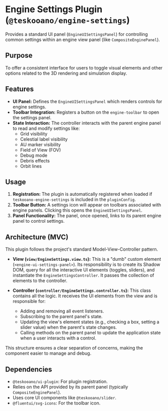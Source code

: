 # Engine Settings Plugin (`@teskooano/engine-settings`)

Provides a standard UI panel (`EngineUISettingsPanel`) for controlling common settings within an engine view panel (like `CompositeEnginePanel`).

## Purpose

To offer a consistent interface for users to toggle visual elements and other options related to the 3D rendering and simulation display.

## Features

- **UI Panel:** Defines the `EngineUISettingsPanel` which renders controls for engine settings.
- **Toolbar Integration:** Registers a button on the `engine-toolbar` to open the settings panel.
- **State Interaction:** The controller interacts with the parent engine panel to read and modify settings like:
  - Grid visibility
  - Celestial label visibility
  - AU marker visibility
  - Field of View (FOV)
  - Debug mode
  - Debris effects
  - Orbit lines

## Usage

1.  **Registration:** The plugin is automatically registered when loaded if `teskooano-engine-settings` is included in the `pluginConfig`.
2.  **Toolbar Button:** A settings icon will appear on toolbars associated with engine panels. Clicking this opens the `EngineUISettingsPanel`.
3.  **Panel Functionality:** The panel, once opened, links to its parent engine panel to control settings.

## Architecture (MVC)

This plugin follows the project's standard Model-View-Controller pattern.

- **View (`view/EngineSettings.view.ts`):** This is a "dumb" custom element (`<engine-ui-settings-panel>`). Its responsibility is to create its Shadow DOM, query for all the interactive UI elements (toggles, sliders), and instantiate the `EngineSettingsController`. It passes the collection of elements to the controller.

- **Controller (`controller/EngineSettings.controller.ts`):** This class contains all the logic. It receives the UI elements from the view and is responsible for:
  - Adding and removing all event listeners.
  - Subscribing to the parent panel's state.
  - Updating the view's element states (e.g., checking a box, setting a slider value) when the parent's state changes.
  - Calling methods on the parent panel to update the application state when a user interacts with a control.

This structure ensures a clear separation of concerns, making the component easier to manage and debug.

## Dependencies

- `@teskooano/ui-plugin`: For plugin registration.
- Relies on the API provided by its parent panel (typically `CompositeEnginePanel`).
- Uses core UI components like `@teskooano/slider`.
- `@fluentui/svg-icons`: For the toolbar icon.
